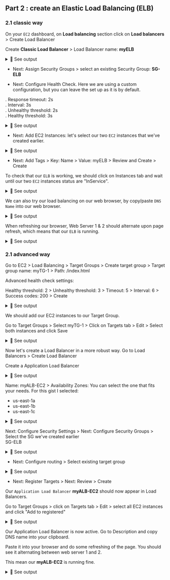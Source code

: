 ## Part 2 : create an Elastic Load Balancing (ELB)

### 2.1 classic way

On your `EC2` dashboard, on <b>Load balancing</b> section click on <b>Load balancers</b> > Create Load Balancer<br>

Create <b>Classic Load Balancer</b> > Load Balancer name: <b>myELB</b><br>

<details>
<summary>🔴 See output</summary>
<p> 

[![isaac-arnault-AWS-89.png](https://i.postimg.cc/52vYp5Ws/isaac-arnault-AWS-89.png)](https://postimg.cc/fVzRR9Ld)

</p>
</details>

- Next: Assign Security Groups > select an existing Security Group: <b>SG-ELB</b><br>

- Next: Configure Health Check. Here we are using a custom configuration, but you can leave the set up as it is by default.<br>

. Response timeout: 2s<br>
. Interval: 3s<br>
. Unhealthy threshold: 2s<br>
. Healthy threshold: 3s<br>

<details>
<summary>🔴 See output</summary>
<p> 

[![isaac-arnault-AWS-90.png](https://i.postimg.cc/Kv74MGPW/isaac-arnault-AWS-90.png)](https://postimg.cc/zVBJm1Pw)

</p>
</details>

- Next: Add EC2 Instances: let's select our two `EC2` instances that we've created earlier.<br>

<details>
<summary>🔴 See output</summary>
<p>

[![isaac-arnault-AWS-91.png](https://i.postimg.cc/D0TnvGMw/isaac-arnault-AWS-91.png)](https://postimg.cc/LYNrvJSc)

</p>
</details>

- Next: Add Tags > Key: Name > Value: myELB > Review and Create > Create <br>

To check that our `ELB` is working, we should click on Instances tab and wait until our two `EC2` instances status are "InService".<br>

<details>
<summary>🔴 See output</summary>
<p>

[![isaac-arnault-AWS-92.png](https://i.postimg.cc/PqXDxL0K/isaac-arnault-AWS-92.png)](https://postimg.cc/QFzCYM8W)

</p>
</details>

We can also try our load balancing on our web browser, by copy/paste `DNS Name` into our web browser.<br>

<details>
<summary>🔴 See output</summary>
<p>

[![isaac-arnault-AWS-93.png](https://i.postimg.cc/cCngjf81/isaac-arnault-AWS-93.png)](https://postimg.cc/9wcQwRps)

</p>
</details>


When refreshing our browser, Web Server 1 & 2 should alternate upon page refresh, which means that our `ELB` is running.

<details>
<summary>🔴 See output</summary>
<p>

[![isaac-arnault-AWS-94.png](https://i.postimg.cc/C1fQKLZP/isaac-arnault-AWS-94.png)](https://postimg.cc/Hcd2Zm9X)

</p>
</details>

### 2.1 advanced way

Go to EC2 > Load Balancing > Target Groups > Create target group > Target group name: myTG-1 > Path: /index.html<br>

Advanced health check settings: <br>

Healthy threshold: 2 > Unhealthy threshold: 3 > Timeout: 5 > Interval: 6 > Success codes: 200 > Create<br>

<details>
<summary>🔴 See output</summary>
<p>

[![isaac-arnault-AWS-96.png](https://i.postimg.cc/YS0xM1bN/isaac-arnault-AWS-96.png)](https://postimg.cc/06gSCJgr)

</p>
</details>

We should add our EC2 instances to our Target Group.<br>

Go to Target Groups > Select myTG-1 > Click on Targets tab > Edit > Select both instances and click Save<br>

<details>
<summary>🔴 See output</summary>
<p>

[![isaac-arnault-AWS-97.png](https://i.postimg.cc/WpqTtChC/isaac-arnault-AWS-97.png)](https://postimg.cc/V5w3V79W)

</p>
</details>

Now let's create a Load Balancer in a more robust way. Go to Load Balancers > Create Load Balancer<br>

Create a Application Load Balancer

<details>
<summary>🔴 See output</summary>
<p>

[![isaac-arnault-AWS-98.png](https://i.postimg.cc/ZqJ5dc13/isaac-arnault-AWS-98.png)](https://postimg.cc/9DN23GXF)

</p>
</details>

Name: myALB-EC2 > Availability Zones: You can select the one that fits your needs. For this gist I selected:<br>
- us-east-1a<br>
- us-east-1b<br>
- us-east-1c<br>

<details>
<summary>🔴 See output</summary>
<p>

[![isaac-arnault-AWS-97.png](https://i.postimg.cc/0NBRf1TJ/isaac-arnault-AWS-97.png)](https://postimg.cc/94ZnmKFW)

</p>
</details>

Next: Configure Security Settings > Next: Configure Security Groups > Select the SG we've created earlier <br>SG-ELB</b><br>

<details>
<summary>🔴 See output</summary>
<p>

[![isaac-arnault-AWS-99.png](https://i.postimg.cc/qqHFbJjg/isaac-arnault-AWS-99.png)](https://postimg.cc/8JwwsS8V)

</p>
</details>

- Next: Configure routing > Select existing target group

<details>
<summary>🔴 See output</summary>
<p>

[![isaac-arnault-AWS-99.png](https://i.postimg.cc/qqHFbJjg/isaac-arnault-AWS-99.png)](https://postimg.cc/8JwwsS8V)

</p>
</details>

- Next: Register Targets > Next: Review > Create

Our `Application Load Balancer` <b>myALB-EC2</b> should now appear in Load Balancers.<br>

Go to Target Groups > click on Targets tab > Edit > select all EC2 instances and click "Add to registered"<br>

<details>
<summary>🔴 See output</summary>
<p>

[![isaac-arnault-AWS-101.png](https://i.postimg.cc/4NFXP0rt/isaac-arnault-AWS-101.png)](https://postimg.cc/2Vhp80j8)

</p>
</details>

Our Application Load Balancer is now active. Go to Description and copy DNS name into your clipboard.<br>

Paste it into your browser and do some refreshing of the page. You should see it alternating between web server 1 and 2.

This mean our <b>myALB-EC2</b> is running fine.<br>

<details>
<summary>🔴 See output</summary>
<p>

[![isaac-arnault-AWS-102.png](https://i.postimg.cc/rpDjWD5x/isaac-arnault-AWS-102.png)](https://postimg.cc/jWryYdgS)

</p>
</details>
